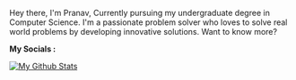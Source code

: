 Hey there, I'm Pranav, Currently pursuing my undergraduate degree in Computer Science. I'm a passionate problem solver who loves to solve real world problems by developing innovative solutions. Want to know more?

**My Socials :**


[![My Github Stats](https://github-readme-stats.vercel.app/api?username=Son-Of-Zeus)](https://github.com/anuraghazra/github-readme-stats)


<!--
**Son-Of-Zeus/Son-Of-Zeus** is a ✨ _special_ ✨ repository because its `README.md` (this file) appears on your GitHub profile.

Here are some ideas to get you started:

- 🔭 I’m currently working on ...
- 🌱 I’m currently learning ...
- 👯 I’m looking to collaborate on ...
- 🤔 I’m looking for help with ...
- 💬 Ask me about ...
- 📫 How to reach me: ...
- 😄 Pronouns: ...
- ⚡ Fun fact: ...
-->
